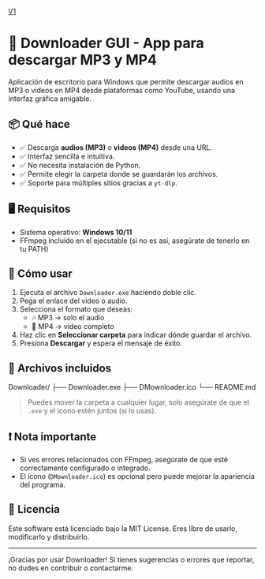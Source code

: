 [V1](video.mp4)

# 🎵 Downloader GUI - App para descargar MP3 y MP4

Aplicación de escritorio para Windows que permite descargar audios en MP3 o videos en MP4 desde plataformas como YouTube, usando una interfaz gráfica amigable.

## 📦 Qué hace

- ✅ Descarga **audios (MP3)** o **videos (MP4)** desde una URL.
- ✅ Interfaz sencilla e intuitiva.
- ✅ No necesita instalación de Python.
- ✅ Permite elegir la carpeta donde se guardarán los archivos.
- ✅ Soporte para múltiples sitios gracias a `yt-dlp`.

## 🖥️ Requisitos

- Sistema operativo: **Windows 10/11**
- FFmpeg incluido en el ejecutable (si no es así, asegúrate de tenerlo en tu PATH)

## 🚀 Cómo usar

1. Ejecuta el archivo `Downloader.exe` haciendo doble clic.
2. Pega el enlace del video o audio.
3. Selecciona el formato que deseas:  
   - 🎶 MP3 → solo el audio  
   - 🎥 MP4 → video completo
4. Haz clic en **Seleccionar carpeta** para indicar dónde guardar el archivo.
5. Presiona **Descargar** y espera el mensaje de éxito.

## 📁 Archivos incluidos

Downloader/
├── Downloader.exe
├── DMownloader.ico
└── README.md


> Puedes mover la carpeta a cualquier lugar, solo asegúrate de que el `.exe` y el ícono estén juntos (si lo usas).

## ❗ Nota importante

- Si ves errores relacionados con FFmpeg, asegúrate de que esté correctamente configurado o integrado.
- El ícono (`DMownloader.ico`) es opcional pero puede mejorar la apariencia del programa.

## 📜 Licencia

Este software está licenciado bajo la MIT License. Eres libre de usarlo, modificarlo y distribuirlo.

---

¡Gracias por usar Downloader! Si tienes sugerencias o errores que reportar, no dudes en contribuir o contactarme.
